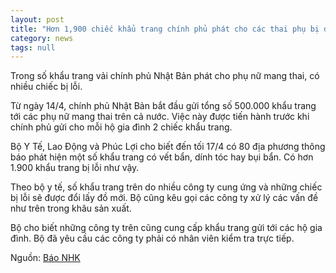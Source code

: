 ```yaml
---
layout: post
title: "Hơn 1,900 chiếc khẩu trang chính phủ phát cho các thai phụ bị dính bẩn"
category: news
tags: null
---
```

Trong số khẩu trang vải chính phủ Nhật Bản phát cho phụ nữ mang thai, có nhiều chiếc bị lỗi.

Từ ngày 14/4, chính phủ Nhật Bản bắt đầu gửi tổng số 500.000 khẩu trang tới các phụ nữ mang thai trên cả nước. Việc này được tiến hành trước khi chính phủ gửi cho mỗi hộ gia đình 2 chiếc khẩu trang.

Bộ Y Tế, Lao Động và Phúc Lợi cho biết đến tối 17/4 có 80 địa phương thông báo phát hiện một số khẩu trang có vết bẩn, dính tóc hay bụi bẩn. Có hơn 1.900 khẩu trang bị lỗi như vậy.

Theo bộ y tế, số khẩu trang trên do nhiều công ty cung ứng và những chiếc bị lỗi sẽ được đổi lấy đồ mới. Bộ cũng kêu gọi các công ty xử lý các vấn đề như trên trong khâu sản xuất.

Bộ cho biết những công ty trên cũng cung cấp khẩu trang gửi tới các hộ gia đình. Bộ đã yêu cầu các công ty phải có nhân viên kiểm tra trực tiếp.

Nguồn: [Báo NHK](https://www3.nhk.or.jp/news/html/20200419/k10012394971000.html?utm_int=news-new_contents_list-items_065)